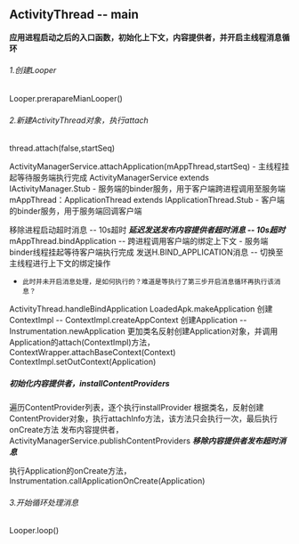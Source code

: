 ActivityThread  --  main
-----

**应用进程启动之后的入口函数，初始化上下文，内容提供者，并开启主线程消息循环**

###### 1.创建Looper

Looper.prerapareMianLooper()

###### 2.新建ActivityThread对象，执行attach

thread.attach(false,startSeq)

ActivityManagerService.attachApplication(mAppThread,startSeq) - 主线程挂起等待服务端执行完成
ActivityManagerService extends IActivityManager.Stub - 服务端的binder服务，用于客户端跨进程调用至服务端
mAppThread：ApplicationThread extends IApplicationThread.Stub - 客户端的binder服务，用于服务端回调客户端

移除进程启动超时消息 -- 10s超时
***延迟发送发布内容提供者超时消息 -- 10s超时***
mAppThread.bindApplication -- 跨进程调用客户端的绑定上下文 - 服务端binder线程挂起等待客户端执行完成
发送H.BIND_APPLICATION消息 -- 切换至主线程进行上下文的绑定操作

 - `此时并未开启消息处理，是如何执行的？难道是等执行了第三步开启消息循环再执行该消息？`

ActivityThread.handleBindApplication
LoadedApk.makeApplication
创建ContextImpl -- ContextImpl.createAppContext
创建Application   -- Instrumentation.newApplication
更加类名反射创建Application对象，并调用Application的attach(ContextImpl)方法，ContextWrapper.attachBaseContext(Context)
ContextImpl.setOutContext(Application)

##### 初始化内容提供者，installContentProviders

遍历ContentProvider列表，逐个执行installProvider
根据类名，反射创建ContentProvider对象，执行attachInfo方法，该方法只会执行一次，最后执行onCreate方法
发布内容提供者，ActivityManagerService.publishContentProviders
***移除内容提供者发布超时消息***

执行Application的onCreate方法，Instrumentation.callApplicationOnCreate(Application)

###### 3.开始循环处理消息

Looper.loop()